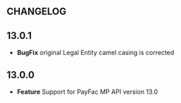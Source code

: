 CHANGELOG
---------
## 13.0.1
* **BugFix** original Legal Entity camel casing is corrected

## 13.0.0
* **Feature** Support for PayFac MP API version 13.0

